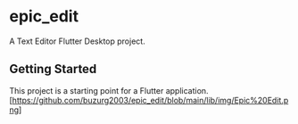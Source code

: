 # epic_edit

A Text Editor Flutter Desktop project.

## Getting Started

This project is a starting point for a Flutter application.
[https://github.com/buzurg2003/epic_edit/blob/main/lib/img/Epic%20Edit.png]

